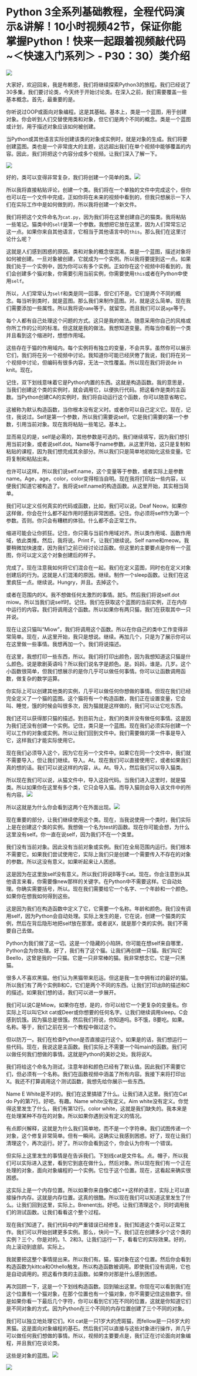 # Python 3全系列基础教程，全程代码演示&讲解！10小时视频42节，保证你能掌握Python！快来一起跟着视频敲代码~＜快速入门系列＞ - P30：30）类介绍 

![](img/8f475afeed4834135683e6ace5e6dd24_0.png)

大家好，欢迎回来，我是布赖恩，我们将继续探索Python3的旅程。我们已经说了30多集，我们要讨论类，今天终于开始讨论类。在深入之前，我们需要覆盖一些基本概念。首先，最重要的是。

你听说过OOP或面向对象编程。这是其基础。基本上，类是一个蓝图，用于创建对象。你会听到人们交替使用类和对象，但它们是两个不同的概念。类是一个蓝图或计划，用于描述对象应该如何被创建。

当Python或其他语言实际创建该类的对象或实例时，就是对象的生成。我们将要创建蓝图。类也是一个非常庞大的主题，远远超出我们在单个视频中能够覆盖的内容。因此，我们将把这个内容分成多个视频。让我们深入了解一下。

![](img/8f475afeed4834135683e6ace5e6dd24_2.png)

好的，类可以变得非常复杂，我们将创建一个简单的类。![](img/8f475afeed4834135683e6ace5e6dd24_4.png)

所以我将直接粘贴评论，创建一个类。我们将在一个单独的文件中完成这个，但你也可以在一个文件中完成，正如你将在未来的视频中看到的，但我只想展示一下人们在实际工作中是如何做到的，所以我将创建一个新文件。

我们将把这个文件命名为`cat.py`，因为我们将在这里创建自己的猫类。我将粘贴一些笔记。猫类中的`self`是第一个参数。我想把它放在这里，因为人们常常忘记这一点。如果你来自其他语言，它相当于其他语言中的`this`。那么我们在这里讨论什么呢？

这就是人们感到困惑的原因。类和对象的概念很混淆。类是一个蓝图，描述对象将如何被创建。一旦对象被创建，它就成为一个实例。所以我将要提到这一点。如果我们处于一个实例中，因为你可以有多个实例。正如你在这个视频中将看到的，我们会创建多个猫对象，你需要引用当前实例，你需要使用`this`或者在Python中使用`self`。

所以，人们常常认为`self`和类是同一回事，但它们不是。它们是两个不同的概念。每当听到类时，就是蓝图。那么我们来制作蓝图。对。就是这么简单。现在我们需要添加一些属性。所以我将说`name`等于。就留空。而且我们可以说`age`等于。

每个人都有自己处理这个问题的方式。这只是我的做法。随意采用你自己的风格或你所工作的公司的标准。但这就是我的做法。我想知道变量。而每当你看到一个类并且看到这个缩进时，想想作用域。

这些存在于猫的作用域内。每个实例将有独立的变量，不会共享。虽然你可以展示它们，我们将在另一个视频中讨论。我知道你可能已经厌倦了我说，我们将在另一个视频中讨论，但编码有很多内容，无法一次性覆盖。所以现在我们将说de in knit。现在。

记住，双下划线意味着它是Python内置的东西。这就是构造函数。我的意思是，当我们创建这个类的实例时，就会调用它，以便执行代码。把这看作是类的主函数。当Python创建CA的实例时，我们将自动运行这个函数，你可以随意省略它。

这被称为默认构造函数，当你根本没有定义时。或者你可以自己定义它。现在，记住，我说过。Self是第一个参数，所以我们需要说self。它是我们需要的第一个参数，引用当前对象。现在我将粘贴一些笔记。基本上。

显而易见的是，self是必需的，其他参数是可选的。我们继续填写，因为我们想引用当前对象，或者说self.dot。Name等于name参数。从这里开始，这只是复制和粘贴的课程，因为我们想完成其余部分。所以我们只是简单地初始化这些变量。它将复制和粘贴出来。

也许可以这样。所以我们说self.name，这个变量等于参数，或者实际上是参数name。Age，age，color，color变得相当自明。现在我将打印出一些内容，以便我们知道它被构造了。我将说self.name的构造函数。从这里开始，其实相当简单。

我们可以定义任何真实的代码或函数，比如，我们可以说。Deaf Neow。如果你这样做，你会在什么都不起作用时感到非常困惑。记住。你必须将self作为第一个参数。否则。你只会有糟糕的体验。什么都不会正常工作。

缩进可能会让你抓狂。记住，你只需与当前作用域对齐。所以类作用域、函数作用域，依此类推。然后，我将说。Print F。让我们继续说。Self name和meow。我要稍微加快速度，因为我们之前已经讨论过函数。但这里的主要要点是你有一个蓝图，你可以定义这个对象创建后的样子。

完成了。现在注意我如何将它们混合在一起。我们在定义蓝图，同时也在定义对象创建后的行为。这就是人们混淆的原因。继续。制作一个sleep函数。让我们在这里疯狂一点。继续说。Hungry，并且。去掉这个。

或者在范围内的X。我不想做任何太激烈的事情。就5。然后我们将说self.dot miow。所以当我们说self时。记住。我们在获取这个蓝图的当前实例，正在内存中运行的内容。我们将调用这个函数。所以如果你有两只猫，我们在获取其中一只并说。

现在让这只猫叫“Miow”，我们将调用这个函数。所以在你自己的类中工作变得非常简单。现在，从这里开始，我只是想说。继续。再加几个，只是为了展示你可以在这里做一些事情。我想再加一个。我们将说描述。

在这里，我想打印一些东西，所以。我们将打印出颜色，因为我想知道这只猫是什么颜色。说是歌剧英语吗？所以我们说名字是颜色。是。妈妈，谁是。几岁。这个小函数很简单，但我们想展示的是你几乎可以做任何事情。你可以让函数调用函数，做复杂的数学运算。

你实际上可以创建其他类的实例，几乎可以做任何你想做的事情。但现在我们已经完全定义了一个猫的蓝图。这个猫将有一个构造函数，我们正在设置变量，它会叫、睡觉，饿的时候会叫很多次，因为猫就是这样做的，我们可以让它吃东西。

我们还可以获得那只猫的描述。到目前为止，我们的类并没有做任何事情。这是因为我们还没有创建一个实例。记住，类只是一个蓝图。现在我们必须实际创建一个可以工作的对象或实例。所以让我们回到文件中。我们需要做的第一件事是导入它，这样我们才能实际使用它。

现在我们必须导入这个，因为它在另一个文件中。如果它在同一个文件中，我们就不需要导入，但让我们继续。导入。At。现在我们可以直接使用它，或者如果我们真的想的话。我们可以说这样的内容，从。At。导入，然后我们可以导入猫类。

所以现在我们可以说，从猫文件中，导入这段代码。当我们进入这里时，就是猫类。所以如果你在这里有多个类，它只会导入猫。而导入猫则会导入该文件中的所有内容。![](img/8f475afeed4834135683e6ace5e6dd24_6.png)

所以这就是为什么你会看到这两个在外面出现。![](img/8f475afeed4834135683e6ace5e6dd24_8.png)

现在重要的部分，让我们继续使用这个类。现在，当我说使用一个类时，我们实际上是在创建这个类的实例。我想做一个名为test的函数。现在你可能会想，为什么这里没有self。你一直在说self，因为我们不在一个类里。

我们没有当前对象。因此没有当前对象或实例。我们在全局范围内运行。我们根本不需要它。如果我们尝试使用它，实际上我们只是创建一个需要传入不存在的对象的参数。所以这没有意义。如果听起来让人困惑。

这是因为在这里放self没有意义。所以我们将说B等于cat。现在。你会注意到从其他语言来看，你需要像new那样的关键字。在Python中不需要这样。它自动处理。你确实需要括号，所以。现在我们需要给它一个名字、一个年龄和一个颜色。如果你在想我如何得到这些。

这是因为我们在构造函数中定义了它，它需要一个名称。年龄和颜色。我们没有调用self，因为Python会自动处理。实际上发生的是，它在说，创建一个猫类的实例，然后在背后隐形地把self放在那里。或者说X，就是那个类的实例。我们不需要自己去做。

Python为我们做了这一切。这是一个隐藏的小陷阱。你可能在想self来自哪里，Python会为你处理。好了，我们有了这个猫。让我们再创建一只猫。我们叫它Beello，这曾是我的一只猫。它是一只非常棒的猫。我非常想念它。它是一只黑猫。

很多人不喜欢黑猫。他们认为黑猫带来厄运。但这是我一生中拥有过的最好的猫。所以我们有了两个实例B和C，它们是两个不同的东西。让我们打印出B的描述和C的描述。如果我们想的话，我们可以进一步展开。

我们可以说C是Miow。如果你在想，是的，你可以给它一个更复杂的变量名。你实际上可以叫它kit cat或Deer或你想要的任何名字。让我们继续调用sleep。C会感到饥饿。因为猫总是很饿。然后我们将说，你知道吗。B不饿，B要吃。如果。名称。等于，我们之前在另一个教程中做过这个。

但以防万一。我们在检查Python是否直接运行这个。如果是的话，我们想运行一些代码。现在，我说这是主函数。我们实际上不需要一个叫main的函数。我们可以做任何我们想做的事情。这就是Python的美妙之处。我将说X。

我们将给这个命名为测试，注意年龄和颜色已经有了默认值。因此我们不需要它们，但必须有一个名称。我们在函数视频中涵盖了所有内容。我接下来将打印出X。我还不打算调用这个测试函数，我想先给你展示一些东西。

Name E White是不对的。我们在这里搞错了什么。让我们进入这里。我们在Cat do Py的第7行。好吧。有趣。Name white没有定义。Aim white没有定义。你觉得这里发生了什么，我们有第12行。color white，这就是我们缺失的。我本来是在处理某种不存在的对象。所以如果你遇到没有定义的情况。

有点即兴解释，这就是为什么我们简单地，而不是一个字符串。我们试图传递一个对象，这个修复非常简单。但有一瞬间。这确实让我感到困惑。好了，现在让我们清理这个，再次运行。好了。所以你会看到这个，你会认为你有一个错误。

但实际上这里发生的事情是在告诉我们。下划线cat是文件名。点。帽子，所以我们可以实际进入这里，看到它到底在做什么，然后对象。所以现在我们有一个正在处理的对象，面向对象编程的一个实例。它位于这个位置。现在，这看起来确实很困惑。

这实际上是一个内存位置。所以如果你来自像C或C++这样的语言，实际上可以直接操作内存。这就是内存位置。这真的很酷。所以现在我们可以知道这里发生了什么。让我们回到这里，实际上。Brenent出。好吧。让我们清理这个，同时调用我们的测试函数。让我们看看这个整个过程。

现在我们知道了。我们代码中的严重错误已经修复。我们知道这个类可以正常工作。我们可以开始创建更多实例。那么，快问一下。我们正在创建多少个这个类的实例？三个，你是对的。1、2和3。让我们运行一下，看看它的实际效果。好的，向上滚动到底部。实际上。

我就要把这整个事情提出来。所以我们有。猫，猫对象在这个位置。然后你会看到构造函数为kittca和Othello触发。所以构造函数被调用。即使我们没有调用，它也是自动调用的。把这看作类的主函数。如果你对那是什么感到困惑。

再次回顾一下，这是一个下划线构造函数。回到输出这里。你现在可以看到我们在这个位置有一个猫对象，在那个位置也有一个猫对象，你不需要记住这些数字。但是如果你看一下最后几个字符，你可以看到它们在不同的位置，这就是你知道它们是不同对象的方式。因为Python在三个不同的内存位置创建了三个不同的对象。

我们可以独立地处理它们。Kit cat是一只1岁大的虎斑猫，而fellow是一只6岁大的黑猫。这是面向对象编程的基石。然后我们可以直接与这些对象进行操作，并几乎可以做任何我们想做的事情。所以，视频的主要要点是，我们正在讨论面向对象编程，并且我们在谈论类。

这些是对象的蓝图。![](img/8f475afeed4834135683e6ace5e6dd24_10.png)

![](img/8f475afeed4834135683e6ace5e6dd24_11.png)
